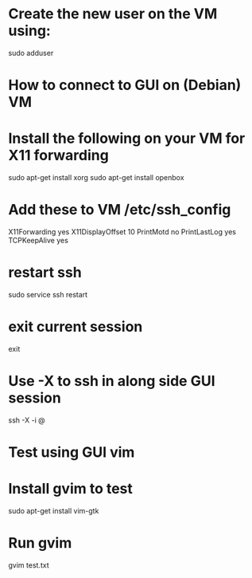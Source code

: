# Create the new user on the VM using:
sudo adduser <username>

# How to connect to GUI on (Debian) VM
# Install the following on your VM for X11 forwarding 
sudo apt-get install xorg
sudo apt-get install openbox
# Add these to VM /etc/ssh_config
X11Forwarding yes
X11DisplayOffset 10
PrintMotd no
PrintLastLog yes
TCPKeepAlive yes
# restart ssh
sudo service ssh restart
# exit current session
exit
# Use -X to ssh in along side GUI session
ssh -X -i <path to key> <user name>@<ip>
# Test using GUI vim
# Install gvim to test
sudo apt-get install vim-gtk
# Run gvim
gvim test.txt

<!-- doesn't work for me so I: -->
<!-- search user and go into user settings and add user. -->